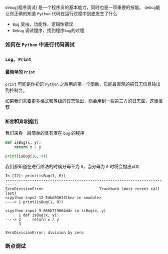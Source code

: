 `debug`(程序调试) 是一个程序员的基本能力，同时也是一项重要的技能。
`debug`能让你正确的知道 `Python` 代码在运行过程中到底发生了什么

- `Bug` 臭虫，功能性、逻辑性错误
- `Debug` 调试程序，找到程序`bug`的过程


### 如何在 `Python` 中进行代码调试

### `Log`、`Print`

#### 最简单的 `Print`
`print` 可能是你初识 `Python` 之后用的第一个函数，它能最直观的把日志信息输出到控制台。

如果我们需要更多格式和等级的日志输出，则会用到一些第三方的日志库，这里推荐  





### `断言`和`异常`抛出

我们来看一段简单的具有潜在 `bug` 的程序

```python
def isBug(x, y):
    return x / y

print(isBug(16, 4))
```

我们都知道在进行除法的时候分母不为 `0`，当分母为 `0` 时将会抛出`异常`

```shell
In [12]: print(isBug(1, 0))
---------------------------------------------------------------------------
ZeroDivisionError                         Traceback (most recent call last)
<ipython-input-12-5dbd93613fbe> in <module>
----> 1 print(isBug(1, 0))

<ipython-input-9-868b719664dd> in isBug(x, y)
      1 def isBug(x, y):
----> 2     return x / y
      3

ZeroDivisionError: division by zero
```
### 断点调试